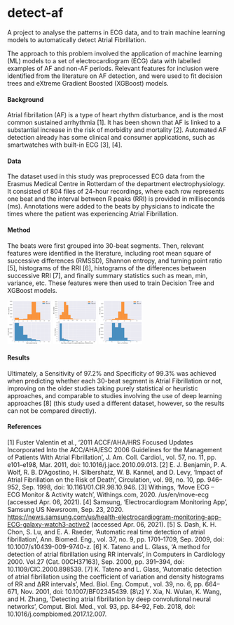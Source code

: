 # detect-af
A project to analyse the patterns in ECG data, and to train machine learning models to automatically detect Atrial Fibrillation.

The approach to this problem involved the application of machine learning (ML) models to a set of electrocardiogram (ECG) data with labelled examples of AF and non-AF periods. Relevant features for inclusion were identified from the literature on AF detection, and were used to fit decision trees and eXtreme Gradient Boosted (XGBoost) models.

#### Background
Atrial fibrillation (AF) is a type of heart rhythm disturbance, and is the most common sustained arrhythmia \[1\]. It has been shown that AF is linked to a substantial increase in the risk of morbidity and mortality \[2\]. Automated AF detection already has some clinical and consumer applications, such as smartwatches with built-in ECG \[3\], \[4\]. 

#### Data
The dataset used in this study was preprocessed ECG data from the Erasmus Medical Centre in Rotterdam of the department electrophysiology. It consisted of 804 files of 24-hour recordings, where each row represents one beat and the interval between R peaks (RRI) is provided in milliseconds (ms). Annotations were added to the beats by physicians to indicate the times where the patient was experiencing Atrial Fibrillation.

#### Method
The beats were first grouped into 30-beat segments. Then, relevant features were identified in the literature, including root mean square of successive differences (RMSSD), Shannon entropy, and turning point ratio \[5\], histograms of the RRI \[6\], histograms of the differences between successive RRI \[7\], and finally summary statistics such as mean, min, variance, etc. These features were then used to train Decision Tree and XGBoost models.

<kbd><img src="figures/Entropy Histograms.png" width=100px height=100px /></kbd>
<kbd><img src="figures/RMSSD Histogram.png" width=100px height=100px /></kbd>
<kbd><img src="figures/TPR Histogram.png" width=100px height=100px /></kbd>

#### Results
Ultimately, a Sensitivity of 97.2% and Specificity of 99.3% was achieved when predicting whether each 30-beat segment is Atrial Fibrillation or not, improving on the older studies taking purely statistical or heuristic approaches, and comparable to studies involving the use of deep learning approaches \[8\] (this study used a different dataset, however, so the results can not be compared directly).

#### References
\[1\] Fuster Valentin et al., ‘2011 ACCF/AHA/HRS Focused Updates Incorporated Into the ACC/AHA/ESC 2006 Guidelines for the Management of Patients With Atrial Fibrillation’, J. Am. Coll. Cardiol., vol. 57, no. 11, pp. e101–e198, Mar. 2011, doi: 10.1016/j.jacc.2010.09.013.
\[2\] E. J. Benjamin, P. A. Wolf, R. B. D’Agostino, H. Silbershatz, W. B. Kannel, and D. Levy, ‘Impact of Atrial Fibrillation on the Risk of Death’, Circulation, vol. 98, no. 10, pp. 946–952, Sep. 1998, doi: 10.1161/01.CIR.98.10.946.
\[3\] Withings, ‘Move ECG – ECG Monitor & Activity watch’, Withings.com, 2020. /us/en/move-ecg (accessed Apr. 06, 2021).
\[4\] Samsung, ‘Electrocardiogram Monitoring App’, Samsung US Newsroom, Sep. 23, 2020. https://news.samsung.com/us/health-electrocardiogram-monitoring-app-ECG-galaxy-watch3-active2 (accessed Apr. 06, 2021).
\[5\] S. Dash, K. H. Chon, S. Lu, and E. A. Raeder, ‘Automatic real time detection of atrial fibrillation’, Ann. Biomed. Eng., vol. 37, no. 9, pp. 1701–1709, Sep. 2009, doi: 10.1007/s10439-009-9740-z.
\[6\] K. Tateno and L. Glass, ‘A method for detection of atrial fibrillation using RR intervals’, in Computers in Cardiology 2000. Vol.27 (Cat. 00CH37163), Sep. 2000, pp. 391–394, doi: 10.1109/CIC.2000.898539.
\[7\] K. Tateno and L. Glass, ‘Automatic detection of atrial fibrillation using the coefficient of variation and density histograms of RR and ΔRR intervals’, Med. Biol. Eng. Comput., vol. 39, no. 6, pp. 664–671, Nov. 2001, doi: 10.1007/BF02345439.
\[8\z] Y. Xia, N. Wulan, K. Wang, and H. Zhang, ‘Detecting atrial fibrillation by deep convolutional neural networks’, Comput. Biol. Med., vol. 93, pp. 84–92, Feb. 2018, doi: 10.1016/j.compbiomed.2017.12.007.
